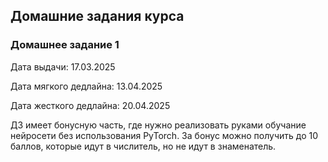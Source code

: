 ## Домашние задания курса

### Домашнее задание 1

Дата выдачи: 17.03.2025

Дата мягкого дедлайна: 13.04.2025

Дата жесткого дедлайна: 20.04.2025

ДЗ имеет бонусную часть, где нужно реализовать руками обучание нейросети без использования PyTorch. За бонус можно получить до 10 баллов, которые идут в числитель, но не идут в знаменатель. 
